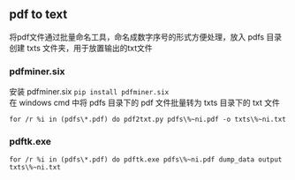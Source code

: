 ## pdf to text

将pdf文件通过批量命名工具，命名成数字序号的形式方便处理，放入 pdfs 目录
创建 txts 文件夹，用于放置输出的txt文件

### pdfminer.six
安装 pdfminer.six
```pip install pdfminer.six```   
在 windows cmd 中将 pdfs 目录下的 pdf 文件批量转为 txts 目录下的 txt 文件  
```
for /r %i in (pdfs\*.pdf) do pdf2txt.py pdfs\%~ni.pdf -o txts\%~ni.txt
```

### pdftk.exe

```
for /r %i in (pdfs\*.pdf) do pdftk.exe pdfs\%~ni.pdf dump_data output txts\%~ni.txt
```



